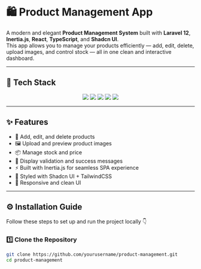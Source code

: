 # 🛍️ Product Management App

A modern and elegant **Product Management System** built with **Laravel 12**, **Inertia.js**, **React**, **TypeScript**, and **Shadcn UI**.  
This app allows you to manage your products efficiently — add, edit, delete, upload images, and control stock — all in one clean and interactive dashboard.

---

## 🚀 Tech Stack

<p align="center">
  <img src="https://img.shields.io/badge/Laravel-FF2D20?style=for-the-badge&logo=laravel&logoColor=white" />
  <img src="https://img.shields.io/badge/Inertia.js-7C3AED?style=for-the-badge&logo=inertia&logoColor=white" />
  <img src="https://img.shields.io/badge/React-61DAFB?style=for-the-badge&logo=react&logoColor=black" />
  <img src="https://img.shields.io/badge/TypeScript-3178C6?style=for-the-badge&logo=typescript&logoColor=white" />
  <img src="https://img.shields.io/badge/Shadcn_UI-000000?style=for-the-badge&logo=shadcnui&logoColor=white" />
</p>

---

## ✨ Features

- 🧩 Add, edit, and delete products  
- 🖼️ Upload and preview product images  
- 📦 Manage stock and price  
- 💬 Display validation and success messages  
- ⚡ Built with Inertia.js for seamless SPA experience  
- 🎨 Styled with Shadcn UI + TailwindCSS  
- 📱 Responsive and clean UI  

---

## ⚙️ Installation Guide

Follow these steps to set up and run the project locally 👇

### 1️⃣ Clone the Repository

```bash
git clone https://github.com/yourusername/product-management.git
cd product-management
```
